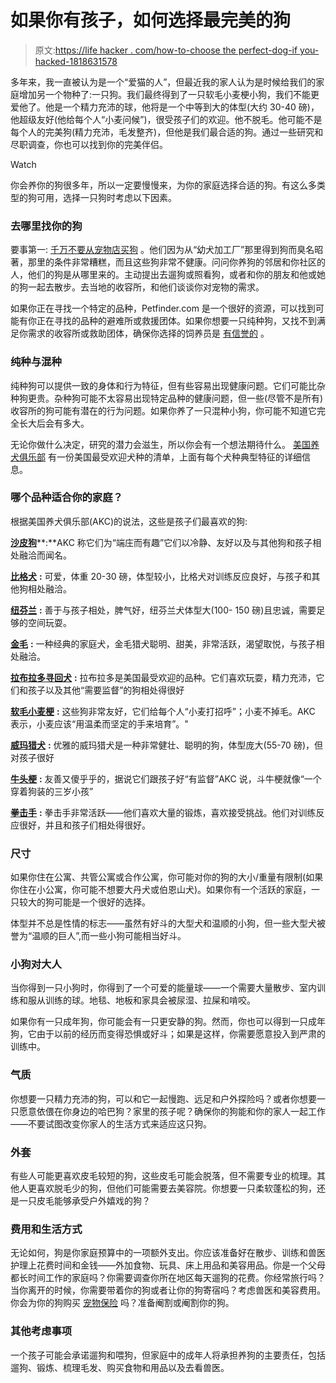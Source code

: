 # 如果你有孩子，如何选择最完美的狗

> 原文:[https://life hacker . com/how-to-choose the perfect-dog-if you-hacked-1818631578](https://lifehacker.com/how-to-choose-the-perfect-dog-if-you-have-kids-1818631578)

多年来，我一直被认为是一个“爱猫的人”，但最近我的家人认为是时候给我们的家庭增加另一个物种了:一只狗。我们最终得到了一只软毛小麦梗小狗，我们不能更爱他了。他是一个精力充沛的球，他将是一个中等到大的体型(大约 30-40 磅)，他超级友好(他给每个人“小麦问候”)，很受孩子们的欢迎。他不脱毛。他可能不是每个人的完美狗(精力充沛，毛发整齐)，但他是我们最合适的狗。通过一些研究和尽职调查，你也可以找到你的完美伴侣。

Watch

你会养你的狗很多年，所以一定要慢慢来，为你的家庭选择合适的狗。有这么多类型的狗可用，选择一只狗时考虑以下因素。

### **去哪里找你的狗**

要事第一: [千万不要从宠物店买狗](https://www.thedodo.com/7-reasons-not-to-buy-a-puppy-f-539978528.html) 。他们因为从“幼犬加工厂”那里得到狗而臭名昭著，那里的条件非常糟糕，而且这些狗非常不健康。问问你养狗的邻居和你社区的人，他们的狗是从哪里来的。主动提出去遛狗或照看狗，或者和你的朋友和他或她的狗一起去散步。去当地的收容所，和他们谈谈你对宠物的需求。

如果你正在寻找一个特定的品种，Petfinder.com 是一个很好的资源，可以找到可能有你正在寻找的品种的避难所或救援团体。如果你想要一只纯种狗，又找不到满足你需求的收容所或救助团体，确保你选择的饲养员是 [有信誉的](http://www.humanesociety.org/issues/puppy_mills/tips/finding_responsible_dog_breeder.html?referrer=https://www.google.com/) 。

### **纯种与混种**

纯种狗可以提供一致的身体和行为特征，但有些容易出现健康问题。它们可能比杂种狗更贵。杂种狗可能不太容易出现特定品种的健康问题，但一些(尽管不是所有)收容所的狗可能有潜在的行为问题。如果你养了一只混种小狗，你可能不知道它完全长大后会有多大。

无论你做什么决定，研究的潜力会滋生，所以你会有一个想法期待什么。 [美国养犬俱乐部](http://www.akc.org/content/news/articles/most-popular-dog-breeds-full-ranking-list/) 有一份美国最受欢迎犬种的清单，上面有每个犬种典型特征的详细信息。

### 哪个品种适合你的家庭？

根据美国养犬俱乐部(AKC)的说法，这些是孩子们最喜欢的狗:

[**沙皮狗**](http://www.akc.org/dog-breeds/bulldog/)**:**AKC 称它们为“端庄而有趣”它们以冷静、友好以及与其他狗和孩子相处融洽而闻名。

[**比格犬**](http://www.akc.org/dog-breeds/beagle/) **:** 可爱，体重 20-30 磅，体型较小，比格犬对训练反应良好，与孩子和其他狗相处融洽。

[**纽芬兰**](http://www.akc.org/dog-breeds/newfoundland/) **:** 善于与孩子相处，脾气好，纽芬兰犬体型大(100- 150 磅)且忠诚，需要足够的空间玩耍。

[**金毛**](http://www.akc.org/dog-breeds/golden-retriever/) **:** 一种经典的家庭犬，金毛猎犬聪明、甜美，非常活跃，渴望取悦，与孩子相处融洽。

[**拉布拉多寻回犬**](http://www.akc.org/dog-breeds/labrador-retriever/) **:** 拉布拉多是美国最受欢迎的品种。它们喜欢玩耍，精力充沛，它们和孩子以及其他“需要监督”的狗相处得很好

[**软毛小麦梗**](http://www.akc.org/dog-breeds/soft-coated-wheaten-terrier/) **:** 这些狗非常友好，它们给每个人“小麦打招呼”；小麦不掉毛。AKC 表示，小麦应该“用温柔而坚定的手来培育”。"

[**威玛猎犬**](http://www.akc.org/dog-breeds/weimaraner/) **:** 优雅的威玛猎犬是一种非常健壮、聪明的狗，体型庞大(55-70 磅)，但对孩子很好

[**牛头梗**](http://www.akc.org/dog-breeds/bull-terrier/) **:** 友善又傻乎乎的，据说它们跟孩子好“有监督”AKC 说，斗牛梗就像“一个穿着狗装的三岁小孩”

[**拳击手**](http://www.akc.org/dog-breeds/boxer/) **:** 拳击手非常活跃——他们喜欢大量的锻炼，喜欢接受挑战。他们对训练反应很好，并且和孩子们相处得很好。

### **尺寸**

如果你住在公寓、共管公寓或合作公寓，你可能对你的狗的大小/重量有限制(如果你住在小公寓，你可能不想要大丹犬或伯恩山犬)。如果你有一个活跃的家庭，一只较大的狗可能是一个很好的选择。

体型并不总是性情的标志——虽然有好斗的大型犬和温顺的小狗，但一些大型犬被誉为“温顺的巨人”,而一些小狗可能相当好斗。

### **小狗对大人**

当你得到一只小狗时，你得到了一个可爱的能量球——一个需要大量散步、室内训练和服从训练的球。地毯、地板和家具会被尿湿、拉屎和啃咬。

如果你有一只成年狗，你可能会有一只更安静的狗。然而，你也可以得到一只成年狗，它由于以前的经历而变得恐惧或好斗；如果是这样，你需要愿意投入到严肃的训练中。

### **气质**

你想要一只精力充沛的狗，可以和它一起慢跑、远足和户外探险吗？或者你想要一只愿意依偎在你身边的哈巴狗？家里的孩子呢？确保你的狗能和你的家人一起工作——不要试图改变你家人的生活方式来适应这只狗。

### **外套**

有些人可能更喜欢皮毛较短的狗，这些皮毛可能会脱落，但不需要专业的梳理。其他人更喜欢脱毛少的狗，但他们可能需要去美容院。你想要一只柔软蓬松的狗，还是一只皮毛能够承受户外嬉戏的狗？

### **费用和生活方式**

无论如何，狗是你家庭预算中的一项额外支出。你应该准备好在散步、训练和兽医护理上花费时间和金钱——外加食物、玩具、床上用品和美容用品。你是一个父母都长时间工作的家庭吗？你需要调查你所在地区每天遛狗的花费。你经常旅行吗？当你离开的时候，你需要带着你的狗或者让你的狗寄宿吗？考虑兽医和美容费用。你会为你的狗购买 [宠物保险](https://www.petinsurancereview.com/) 吗？准备阉割或阉割你的狗。

### **其他考虑事项**

一个孩子可能会承诺遛狗和喂狗，但家庭中的成年人将承担养狗的主要责任，包括遛狗、锻炼、梳理毛发、购买食物和用品以及去看兽医。
